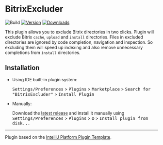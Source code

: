 # BitrixExcluder

![Build](https://github.com/ilimurzin/BitrixExcluder/workflows/Build/badge.svg)
[![Version](https://img.shields.io/jetbrains/plugin/v/19207-bitrixexcluder.svg)](https://plugins.jetbrains.com/plugin/19207-bitrixexcluder)
[![Downloads](https://img.shields.io/jetbrains/plugin/d/19207-bitrixexcluder.svg)](https://plugins.jetbrains.com/plugin/19207-bitrixexcluder)

<!-- Plugin description -->
This plugin allows you to exclude Bitrix directories in two clicks.
Plugin will exclude Bitrix `cache`, `upload` and `install` directories.
Files in excluded directories are ignored by code completion, navigation and inspection.
So excluding them will speed up indexing and also remove unnecessary completions from `install` directories.
<!-- Plugin description end -->

## Installation

- Using IDE built-in plugin system:
  
  <kbd>Settings/Preferences</kbd> > <kbd>Plugins</kbd> > <kbd>Marketplace</kbd> > <kbd>Search for "BitrixExcluder"</kbd> >
  <kbd>Install Plugin</kbd>
  
- Manually:

  Download the [latest release](https://github.com/ilimurzin/BitrixExcluder/releases/latest) and install it manually using
  <kbd>Settings/Preferences</kbd> > <kbd>Plugins</kbd> > <kbd>⚙️</kbd> > <kbd>Install plugin from disk...</kbd>


---
Plugin based on the [IntelliJ Platform Plugin Template][template].

[template]: https://github.com/JetBrains/intellij-platform-plugin-template
